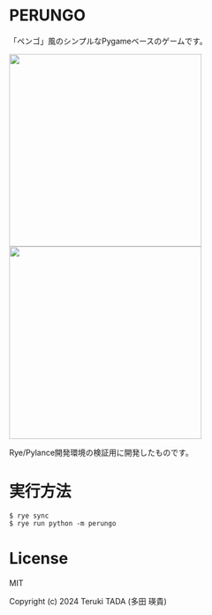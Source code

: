 # PERUNGO

「ペンゴ」風のシンプルなPygameベースのゲームです。

<p>
  <img src="https://github.com/user-attachments/assets/30898b6e-4cd8-4aab-869b-f5c24454cc47" width="348"></img>
  <img src="https://github.com/user-attachments/assets/00475ba7-a5cd-4bcd-9df1-c4680675210c" width="348"></img>
</p>

Rye/Pylance開発環境の検証用に開発したものです。

# 実行方法

```
$ rye sync
$ rye run python -m perungo
```

# License

MIT

Copyright (c) 2024 Teruki TADA (多田 瑛貴)
